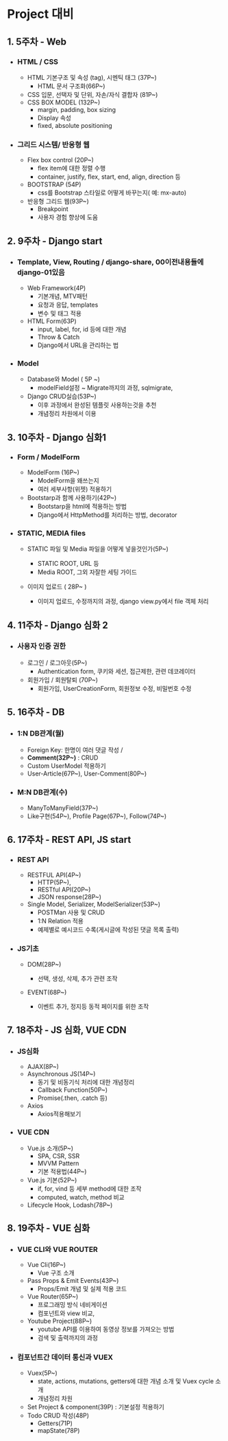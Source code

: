 # Project 대비



## 1. 5주차 - Web

 - ### HTML / CSS

    - HTML 기본구조 및 속성 (tag), 시멘틱 태그 (37P~)
       - HTML 문서 구조화(66P~)
    - CSS 입문, 선택자 및 단위, 자손/자식 결합자 (81P~)
    - CSS BOX MODEL (132P~)
       - margin, padding, box sizing
       - Display 속성
       - fixed, absolute positioning

 - ### 그리드 시스템/ 반응형 웹

    - Flex box control (20P~)
       - flex item에 대한 정렬 수행
       - container, justify, flex, start, end, align, direction 등
   - BOOTSTRAP (54P)
     - css를 Bootstrap 스타일로 어떻게 바꾸는지( 예: mx-auto)
   - 반응형 그리드 웹(93P~)
     - Breakpoint
     - 사용자 경험 향상에 도움
     
     

## 2. 9주차 - Django start

 - ### Template, View, Routing / django-share, 00이전내용들에 django-01있음

    - Web Framework(4P)
      - 기본개념, MTV패턴
      - 요청과 응답, templates
      - 변수 및 태그 적용
    - HTML Form(63P)
      - input, label, for, id 등에 대한 개념
      - Throw & Catch
      - Django에서 URL을 관리하는 법

 - ### Model 

    - Database와 Model ( 5P ~)
       - modelField설정 ~ Migrate까지의 과정, sqlmigrate, 
    - Django CRUD실습(53P~)
       - 이후 과정에서 완성된 템플릿 사용하는것을 추천
       - 개념정리 차원에서 이용



## 3. 10주차 - Django 심화1

 - ### Form / ModelForm

   -  ModelForm (16P~)
      - ModelForm을 왜쓰는지
      - 여러 세부사항(위젯) 적용하기
   -  Bootstarp과 함께 사용하기(42P~)
      - Bootstarp을 html에 적용하는 방법
      - Django에서 HttpMethod를 처리하는 방법, decorator




 - ### STATIC, MEDIA files

    - STATIC 파일 및 Media 파일을 어떻게 넣을것인가(5P~)
    
      - STATIC ROOT, URL 등 
      - Media ROOT, 그외 자잘한 세팅 가이드
    
    - 이미지 업로드 ( 28P~ ) 
    
      - 이미지 업로드, 수정까지의 과정, django view.py에서 file 객체 처리
    
        

## 4. 11주차 - Django 심화 2

 - ### 사용자 인증 권한

    - 로그인 / 로그아웃(5P~)
      - Authentication form, 쿠키와 세션, 접근제한, 관련 데코레이터
    - 회원가입 / 회원탈퇴 (70P~)
      - 회원가입, UserCreationForm, 회원정보 수정, 비밀번호 수정

## 5. 16주차 - DB

 - ### 1:N DB관계(월)

    - Foreign Key: 한명이 여러 댓글 작성 / 
    - **Comment(32P~)** : CRUD
    - Custom UserModel 적용하기
    - User-Article(67P~), User-Comment(80P~)

 - ### M:N DB관계(수)

    - ManyToManyField(37P~)
    - Like구현(54P~), Profile Page(67P~), Follow(74P~)
    
    

## 6. 17주차 - REST API, JS start

 - ### REST API

    - RESTFUL API(4P~)
      - HTTP(5P~), 
      - RESTful API(20P~)
      - JSON response(28P~)
    - Single Model, Serializer, ModelSerializer(53P~)
      - POSTMan 사용 및 CRUD
      - 1:N Relation 적용
      - 예제별로 예시코드 수록(게시글에 작성된 댓글 목록 출력)

 - ### JS기초

   	- DOM(28P~)
   	
   	  - 선택, 생성, 삭제, 추가 관련 조작
   	
   	- EVENT(68P~)
   	
   	  - 이벤트 추가, 정지등 동적 페이지를 위한 조작
   	
   	  

## 7. 18주차 - JS 심화,  VUE CDN

 - ### JS심화

    -  AJAX(8P~)
    -  Asynchronous JS(14P~)
       -  동기 및 비동기식 처리에 대한 개념정리 
       -  Callback Function(50P~)
       -  Promise(.then, .catch 등)
    -  Axios
       -  Axios적용해보기

 - ### VUE CDN

    - Vue.js 소개(5P~)
      - SPA, CSR, SSR
      - MVVM Pattern
      - 기본 적용법(44P~)
    - Vue.js 기본(52P~)
      - if, for, vind 등 세부 method에 대한 조작
      - computed, watch, method 비교
    - Lifecycle Hook, Lodash(78P~)
    
    

## 8. 19주차 - VUE 심화

 - ### VUE CLI와 VUE ROUTER

    -  Vue Cli(16P~)
       -  Vue 구조 소개
    -  Pass Props & Emit Events(43P~)
       -  Props/Emit 개념 및 실제 적용 코드
    -  Vue Router(65P~)
       -  프로그래밍 방식 네비게이션
       -  컴포넌트와 view 비교, 
    -  Youtube Project(88P~)
       -  youtube API를 이용하여 동영상 정보를 가져오는 방법
       -  검색 및 출력까지의 과정

 - ### 컴포넌트간 데이터 통신과 VUEX

    - Vuex(5P~)
      - state, actions, mutations, getters에 대한 개념 소개 및 Vuex cycle 소개
      - 개념정리 차원
    - Set Project & component(39P) : 기본설정 적용하기
    - Todo CRUD 작성(48P)
      - Getters(71P)
      - mapState(78P)

